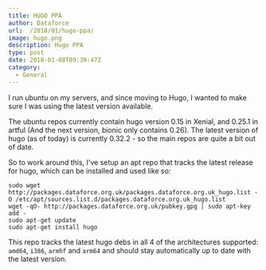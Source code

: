```yaml
---
title: HUGO PPA
author: Dataforce
url:  /2018/01/hugo-ppa/
image: hugo.png
description: Hugo PPA
type: post
date: 2018-01-08T09:39:47Z
category:
  - General
---
```


I run ubuntu on my servers, and since moving to Hugo, I wanted to make sure I was using the latest version available.

The ubuntu repos currently contain hugo version 0.15 in Xenial, and 0.25.1 in artful (And the next version, bionic only contains 0.26). The latest version of hugo (as of today) is currently 0.32.2 - so the main repos are quite a bit out of date.

So to work around this, I've setup an apt repo that tracks the latest release for hugo, which can be installed and used like so:

```shell
sudo wget http://packages.dataforce.org.uk/packages.dataforce.org.uk_hugo.list -O /etc/apt/sources.list.d/packages.dataforce.org.uk_hugo.list
wget -qO- http://packages.dataforce.org.uk/pubkey.gpg | sudo apt-key add -
sudo apt-get update
sudo apt-get install hugo
```

This repo tracks the latest hugo debs in all 4 of the architectures supported: `amd64`, `i386`, `armhf` and `arm64` and should stay automatically up to date with the latest version.

